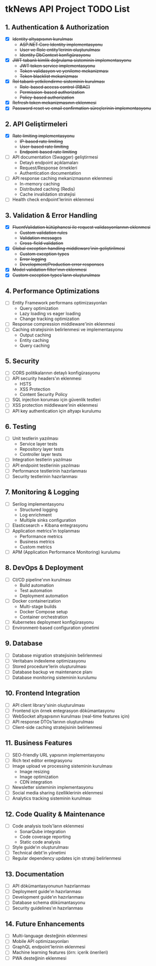 # tkNews API Project TODO List

## 1. Authentication & Authorization
- [x] ~~Identity altyapısının kurulması~~
  - ~~ASP.NET Core Identity implementasyonu~~
  - ~~User ve Role entity'lerinin oluşturulması~~
  - ~~Identity DbContext konfigürasyonu~~
- [x] ~~JWT tabanlı kimlik doğrulama sisteminin implementasyonu~~
  - ~~JWT token service implementasyonu~~
  - ~~Token validasyon ve yenileme mekanizması~~
  - ~~Token blacklist mekanizması~~
- [x] ~~Rol tabanlı yetkilendirme sisteminin kurulması~~
  - ~~Role-based access control (RBAC)~~
  - ~~Permission-based authorization~~
  - ~~Policy-based authorization~~
- [x] ~~Refresh token mekanizmasının eklenmesi~~
- [x] ~~Password reset ve email confirmation süreçlerinin implementasyonu~~

## 2. API Geliştirmeleri
- [x] ~~Rate limiting implementasyonu~~
  - ~~IP-based rate limiting~~
  - ~~User-based rate limiting~~
  - ~~Endpoint-based rate limiting~~
- [ ] API documentation (Swagger) geliştirmesi
  - Detaylı endpoint açıklamaları
  - Request/Response örnekleri
  - Authentication documentation
- [ ] API response caching mekanizmasının eklenmesi
  - In-memory caching
  - Distributed caching (Redis)
  - Cache invalidation stratejisi
- [ ] Health check endpoint'lerinin eklenmesi

## 3. Validation & Error Handling
- [x] ~~FluentValidation kütüphanesi ile request validasyonlarının eklenmesi~~
  - ~~Custom validation rules~~
  - ~~Validation messages~~
  - ~~Cross-field validation~~
- [x] ~~Global exception handling middleware'inin geliştirilmesi~~
  - ~~Custom exception types~~
  - ~~Error logging~~
  - ~~Development/Production error responses~~
- [x] ~~Model validation filter'ının eklenmesi~~
- [x] ~~Custom exception types'ların oluşturulması~~

## 4. Performance Optimizations
- [ ] Entity Framework performans optimizasyonları
  - Query optimization
  - Lazy loading vs eager loading
  - Change tracking optimization
- [ ] Response compression middleware'inin eklenmesi
- [ ] Caching stratejisinin belirlenmesi ve implementasyonu
  - Output caching
  - Entity caching
  - Query caching

## 5. Security
- [ ] CORS politikalarının detaylı konfigürasyonu
- [ ] API security headers'ın eklenmesi
  - HSTS
  - XSS Protection
  - Content Security Policy
- [ ] SQL injection koruması için güvenlik testleri
- [ ] XSS protection middleware'inin eklenmesi
- [ ] API key authentication için altyapı kurulumu

## 6. Testing
- [ ] Unit testlerin yazılması
  - Service layer tests
  - Repository layer tests
  - Controller layer tests
- [ ] Integration testlerin yazılması
- [ ] API endpoint testlerinin yazılması
- [ ] Performance testlerinin hazırlanması
- [ ] Security testlerinin hazırlanması

## 7. Monitoring & Logging
- [ ] Serilog implementasyonu
  - Structured logging
  - Log enrichment
  - Multiple sinks configuration
- [ ] Elasticsearch + Kibana entegrasyonu
- [ ] Application metrics'in toplanması
  - Performance metrics
  - Business metrics
  - Custom metrics
- [ ] APM (Application Performance Monitoring) kurulumu

## 8. DevOps & Deployment
- [ ] CI/CD pipeline'ının kurulması
  - Build automation
  - Test automation
  - Deployment automation
- [ ] Docker containerization
  - Multi-stage builds
  - Docker Compose setup
  - Container orchestration
- [ ] Kubernetes deployment konfigürasyonu
- [ ] Environment-based configuration yönetimi

## 9. Database
- [ ] Database migration stratejisinin belirlenmesi
- [ ] Veritabanı indexleme optimizasyonu
- [ ] Stored procedure'lerin oluşturulması
- [ ] Database backup ve maintenance planı
- [ ] Database monitoring sisteminin kurulumu

## 10. Frontend Integration
- [ ] API client library'sinin oluşturulması
- [ ] Frontend için örnek entegrasyon dökümantasyonu
- [ ] WebSocket altyapısının kurulması (real-time features için)
- [ ] API response DTOs'larının oluşturulması
- [ ] Client-side caching stratejisinin belirlenmesi

## 11. Business Features
- [ ] SEO-friendly URL yapısının implementasyonu
- [ ] Rich text editor entegrasyonu
- [ ] Image upload ve processing sisteminin kurulması
  - Image resizing
  - Image optimization
  - CDN integration
- [ ] Newsletter sisteminin implementasyonu
- [ ] Social media sharing özelliklerinin eklenmesi
- [ ] Analytics tracking sisteminin kurulması

## 12. Code Quality & Maintenance
- [ ] Code analysis tools'ların eklenmesi
  - SonarQube integration
  - Code coverage reporting
  - Static code analysis
- [ ] Style guide'ın oluşturulması
- [ ] Technical debt'in yönetimi
- [ ] Regular dependency updates için strateji belirlenmesi

## 13. Documentation
- [ ] API dökümantasyonunun hazırlanması
- [ ] Deployment guide'ın hazırlanması
- [ ] Development guide'ın hazırlanması
- [ ] Database schema dökümantasyonu
- [ ] Security guidelines'ın hazırlanması

## 14. Future Enhancements
- [ ] Multi-language desteğinin eklenmesi
- [ ] Mobile API optimizasyonları
- [ ] GraphQL endpoint'lerinin eklenmesi
- [ ] Machine learning features (örn: içerik önerileri)
- [ ] PWA desteğinin eklenmesi 